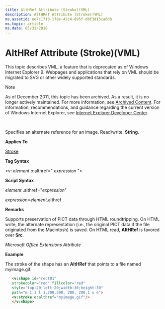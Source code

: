 ```yaml
---
title: AltHRef Attribute (Stroke)(VML)
description: AltHRef Attribute (Stroke)(VML)
ms.assetid: ee7c1710-1f8e-42c4-895f-d0f3d15ca6db
ms.topic: article
ms.date: 05/31/2018
---
```


# AltHRef Attribute (Stroke)(VML)

This topic describes VML, a feature that is deprecated as of Windows Internet Explorer 9. Webpages and applications that rely on VML should be migrated to SVG or other widely supported standards.

> [!Note]  
> As of December 2011, this topic has been archived. As a result, it is no longer actively maintained. For more information, see [Archived Content](https://docs.microsoft.com/previous-versions/windows/internet-explorer/ie-developer/). For information, recommendations, and guidance regarding the current version of Windows Internet Explorer, see [Internet Explorer Developer Center](https://msdn.microsoft.com/ie/).

 

Specifies an alternate reference for an image. Read/write. **String**.

**Applies To**

[Stroke](msdn-online-vml-stroke-element.md)

**Tag Syntax**

<v: *element* o:althref=" *expression* ">

**Script Syntax**

*element* .althref="*expression*"

*expression*=*element*.althref

**Remarks**

Supports preservation of PICT data through HTML roundtripping. On HTML write, the alternate representation (i.e., the original PICT data if the file originated from the Macintosh) is saved. On HTML read, **AltHRef** is favored over **Src**.

*Microsoft Office Extensions Attribute*

**Example**

The stroke of the shape has an **AltHRef** that points to a file named myimage.gif.


```HTML
   <v:shape id="rect01"
   strokecolor="red" fillcolor="red"
   style="top:20;left:20;width:30;height:30"
   path="m 1,1 l 1,200,200, 200, 200,1 x e">
   <v:stroke o:althref="myimage.gif"/>
   </v:shape>
```



 

 




